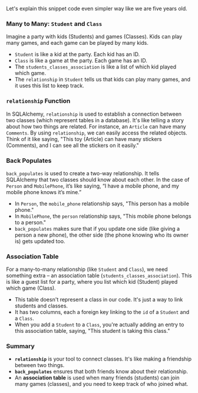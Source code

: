 Let's explain this snippet code even simpler way like we are five years old.

### Many to Many: `Student` and `Class`

Imagine a party with kids (Students) and games (Classes). Kids can play many games, and each game can be played by many kids.

- `Student` is like a kid at the party. Each kid has an ID.
- `Class` is like a game at the party. Each game has an ID.
- The `students_classes_association` is like a list of which kid played which game.
- The `relationship` in `Student` tells us that kids can play many games, and it uses this list to keep track.

### `relationship` Function

In SQLAlchemy, `relationship` is used to establish a connection between two classes (which represent tables in a database). It's like telling a story about how two things are related. For instance, an `Article` can have many `Comments`. By using `relationship`, we can easily access the related objects. Think of it like saying, "This toy (Article) can have many stickers (Comments), and I can see all the stickers on it easily."

### Back Populates

`back_populates` is used to create a two-way relationship. It tells SQLAlchemy that two classes should know about each other. In the case of `Person` and `MobilePhone`, it’s like saying, “I have a mobile phone, and my mobile phone knows it’s mine.”

- In `Person`, the `mobile_phone` relationship says, "This person has a mobile phone."
- In `MobilePhone`, the `person` relationship says, "This mobile phone belongs to a person."
- `back_populates` makes sure that if you update one side (like giving a person a new phone), the other side (the phone knowing who its owner is) gets updated too.

### Association Table

For a many-to-many relationship (like `Student` and `Class`), we need something extra – an association table (`students_classes_association`). This is like a guest list for a party, where you list which kid (Student) played which game (Class).

- This table doesn't represent a class in our code. It's just a way to link students and classes.
- It has two columns, each a foreign key linking to the `id` of a `Student` and a `Class`.
- When you add a `Student` to a `Class`, you're actually adding an entry to this association table, saying, "This student is taking this class."

### Summary

- **`relationship`** is your tool to connect classes. It's like making a friendship between two things.
- **`back_populates`** ensures that both friends know about their relationship.
- An **association table** is used when many friends (students) can join many games (classes), and you need to keep track of who joined what.